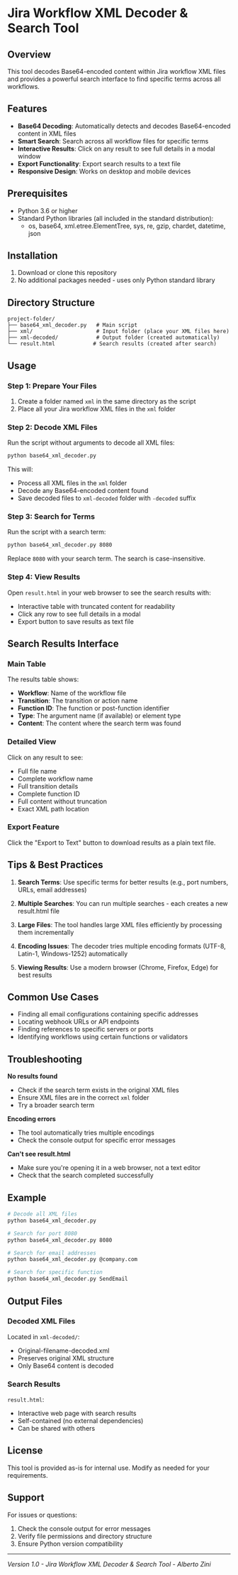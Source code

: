 # Jira Workflow XML Decoder & Search Tool

## Overview
This tool decodes Base64-encoded content within Jira workflow XML files and provides a powerful search interface to find specific terms across all workflows.

## Features
- **Base64 Decoding**: Automatically detects and decodes Base64-encoded content in XML files
- **Smart Search**: Search across all workflow files for specific terms
- **Interactive Results**: Click on any result to see full details in a modal window
- **Export Functionality**: Export search results to a text file
- **Responsive Design**: Works on desktop and mobile devices

## Prerequisites
- Python 3.6 or higher
- Standard Python libraries (all included in the standard distribution):
  - os, base64, xml.etree.ElementTree, sys, re, gzip, chardet, datetime, json

## Installation
1. Download or clone this repository
2. No additional packages needed - uses only Python standard library

## Directory Structure
```
project-folder/
├── base64_xml_decoder.py   # Main script
├── xml/                    # Input folder (place your XML files here)
├── xml-decoded/            # Output folder (created automatically)
└── result.html            # Search results (created after search)
```

## Usage

### Step 1: Prepare Your Files
1. Create a folder named `xml` in the same directory as the script
2. Place all your Jira workflow XML files in the `xml` folder

### Step 2: Decode XML Files
Run the script without arguments to decode all XML files:
```bash
python base64_xml_decoder.py
```

This will:
- Process all XML files in the `xml` folder
- Decode any Base64-encoded content found
- Save decoded files to `xml-decoded` folder with `-decoded` suffix

### Step 3: Search for Terms
Run the script with a search term:
```bash
python base64_xml_decoder.py 8080
```

Replace `8080` with your search term. The search is case-insensitive.

### Step 4: View Results
Open `result.html` in your web browser to see the search results with:
- Interactive table with truncated content for readability
- Click any row to see full details in a modal
- Export button to save results as text file

## Search Results Interface

### Main Table
The results table shows:
- **Workflow**: Name of the workflow file
- **Transition**: The transition or action name
- **Function ID**: The function or post-function identifier
- **Type**: The argument name (if available) or element type
- **Content**: The content where the search term was found

### Detailed View
Click on any result to see:
- Full file name
- Complete workflow name
- Full transition details
- Complete function ID
- Full content without truncation
- Exact XML path location

### Export Feature
Click the "Export to Text" button to download results as a plain text file.

## Tips & Best Practices

1. **Search Terms**: Use specific terms for better results (e.g., port numbers, URLs, email addresses)

2. **Multiple Searches**: You can run multiple searches - each creates a new result.html file

3. **Large Files**: The tool handles large XML files efficiently by processing them incrementally

4. **Encoding Issues**: The decoder tries multiple encoding formats (UTF-8, Latin-1, Windows-1252) automatically

5. **Viewing Results**: Use a modern browser (Chrome, Firefox, Edge) for best results

## Common Use Cases

- Finding all email configurations containing specific addresses
- Locating webhook URLs or API endpoints
- Finding references to specific servers or ports
- Identifying workflows using certain functions or validators

## Troubleshooting

**No results found**
- Check if the search term exists in the original XML files
- Ensure XML files are in the correct `xml` folder
- Try a broader search term

**Encoding errors**
- The tool automatically tries multiple encodings
- Check the console output for specific error messages

**Can't see result.html**
- Make sure you're opening it in a web browser, not a text editor
- Check that the search completed successfully

## Example
```bash
# Decode all XML files
python base64_xml_decoder.py

# Search for port 8080
python base64_xml_decoder.py 8080

# Search for email addresses
python base64_xml_decoder.py @company.com

# Search for specific function
python base64_xml_decoder.py SendEmail
```

## Output Files

### Decoded XML Files
Located in `xml-decoded/`:
- Original-filename-decoded.xml
- Preserves original XML structure
- Only Base64 content is decoded

### Search Results
`result.html`:
- Interactive web page with search results
- Self-contained (no external dependencies)
- Can be shared with others

## License
This tool is provided as-is for internal use. Modify as needed for your requirements.

## Support
For issues or questions:
1. Check the console output for error messages
2. Verify file permissions and directory structure
3. Ensure Python version compatibility

---
*Version 1.0 - Jira Workflow XML Decoder & Search Tool - Alberto Zini*